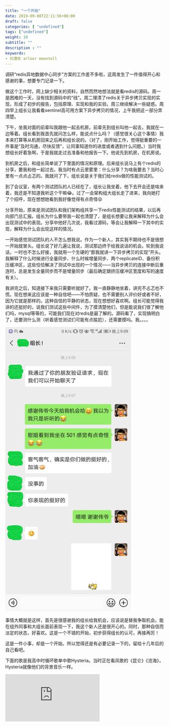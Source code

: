 ```yaml
---
title: "一个开始"
date: 2019-09-08T22:11:56+08:00
draft: false
categories: [ "undefined"]
tags: ["undefined"]
weight: 10
subtitle: ""
description : ""
keywords:
- 刘港欢 arloor moontell
---
```


调研“redis异地数据中心同步”方案的工作差不多啦，这周发生了一件值得开心和感谢的事，想要专门记录一下。
<!--more-->

做这个工作时，网上缺少相关的资料，自然而然地想法就是看redis的源码。周一是困难的一天，没有找到源码中的“线”。周二理清了redis关于异步拷贝实现的实现，形成了初步的报告，包括原理、实现和我的实验。周三继续解决一些疑惑。周四早上组长让我看看sentinel高可用方案下异步拷贝的情况，上午我把这一部分弄清楚。

下午，坐我对面的前辈叫我跟他一起去机房。前辈先到组长叫他一起去，我就在一边等着。组长看到我首先就问怎么样，能说点什么吗？（感觉很关心这个事情）我本来打算等从机房回来之后再和组长说的。（对了，刚开始工作，觉得挺重要的一件事是“及时沟通，尽快反馈”，让同事知道你的进度或者遇到什么问题。）当时我想组长好着急啊，于是我就走过去准备和他报告一下。他说先到机房，在机房说。

到机房之后，和组长简单说了下里面的情况和原理。后来组长说马上有个redis的分享，要我和他一起过去。我当时有点云里雾里：什么分享？为啥我要去？当时心里有一点点忐忑的。我就问了下，组长说是关于我们给redis做的性能测试的。

到了会议室，有两个测试团队的人已经在了，组长让我坐着，他下去开会还是啥来着，我还是不知道我听这个干嘛😂。过了一会架构组大组长走了进来，我向她打了个招呼，现在想想她看到我好像觉得有点奇怪😝

分享开始，原来是测试团队和我们架构组共享一下redis性能测试的结果，以后再向部门总汇报。组长为什么要带我一起也清楚了，是组长想要让我来解释为什么会出现测试中的表现。分享中他好几次说，我看过源码，等会让我解释一下其中的实现，解释为什么会出现这样的情况。

一开始感觉测试团队的人不怎么想我说。作为一个新人，其实我不期待也不是很想一开始就冒头。组长说了好几遍让我说，测试那边终于给我说话的机会。轮到我说话，一时也不怎么好接，我就用一个生硬的“那我就讲一下异步拷贝的实现”开头。我解释了什么时候进行全量同步、什么时候增量同步、两个replicateID、备份积压缓冲区，这些恰恰解决了测试中出现的一个情况——当异步拷贝的连接中断后重连时，总是发生全量同步而不是增量同步（最后确定跟挤压缓冲区宽度和写的速度有关）。

我讲完之后，知道接下来我只需要听就好了。我一直静静地坐着，讲完不忐忑也不慌。现在想来这应该是一种自信吧——不怕质疑，也不需要别人评价好或者不好，因为它就是那样的。这种自信的平静的状态，现在想想好喜欢啊。组长可能觉得我讲的还挺好的，说我们测试这些中间件，为了摸清楚他们，但是能说我们很了解他们吗，mysql等等的，可能我们现在对redis是最了解的。源码看了，实现搞明白了，还要测什么测（听着感觉测试们可能有点尴尬），还需要摸吗。我。。。。

<img src="/img/chat.jpg" alt="" width="400px" style="max-width: 100%;">

事情大概就是这样，首先是很感谢我的组长给我机会，应该说是替我争取机会。能在组外同事和大组长面前表现一下，我这个新人还是很开心的。同时，那种自信而淡定的状态，好喜欢。这是一个不错的开始，初步获得组长的认可，再接再厉！

这是一件小事，却是一个开始，所以觉得还是有必要记录一下的，留给十几年后的自己看吧。

下面的歌是我高中时循环歌单中歌Hysteria。当时正在看凤歌的《昆仑》《沧海》，Hysteria就像他们的背景音乐一样。

<div class="iframe-container">
    <iframe src="https://www.youtube.com/embed/yMzyleT2FqY" frameborder="0" allow="accelerometer; autoplay; encrypted-media; gyroscope; picture-in-picture" allowfullscreen></iframe>
</div>